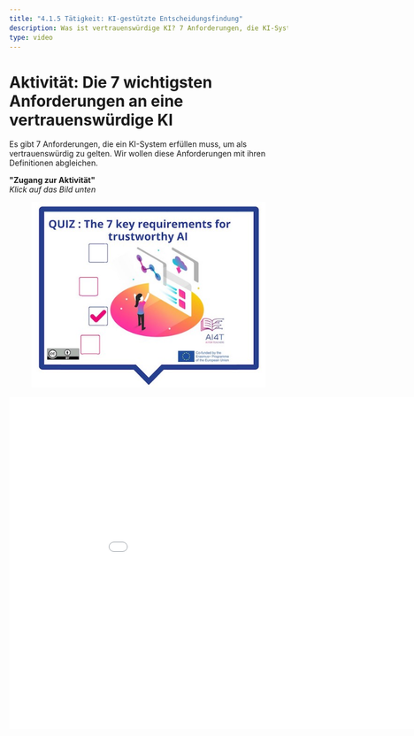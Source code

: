 ```yaml
---
title: "4.1.5 Tätigkeit: KI-gestützte Entscheidungsfindung"
description: Was ist vertrauenswürdige KI? 7 Anforderungen, die KI-Systeme erfüllen müssen
type: video
---
```


# Aktivität: Die 7 wichtigsten Anforderungen an eine vertrauenswürdige KI

Es gibt 7 Anforderungen, die ein KI-System erfüllen muss, um als vertrauenswürdig zu gelten.
Wir wollen diese Anforderungen mit ihren Definitionen abgleichen.

**"Zugang zur Aktivität"**  
_Klick auf das Bild unten_

<figure><img src="Images/VisuelQUIZThe7keyrequirementsfortrustworthyAI.jpg" alt="Illustration for AI-based decision making Activity"/>  
</figure>

<center><iframe width="960" height="600" src="4-1-5a-risks-associated-to-the-use-of-AI-systems/4-1-5a-making-decision-with-AI.html" frameborder="0" allowfullscreen></iframe></center>
